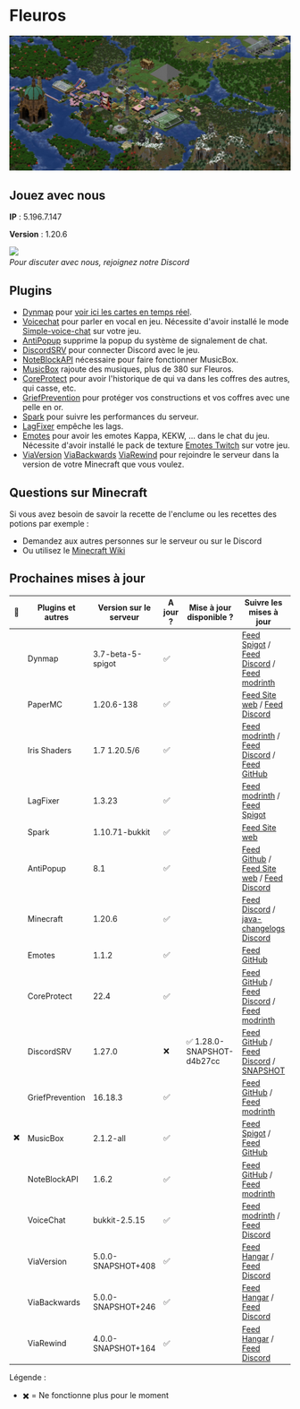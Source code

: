 # Fleuros
![Fleuros](https://github.com/Fleuros/Fleuros/blob/main/fleuros.png)
## Jouez avec nous
**IP** : 5.196.7.147

**Version** : 1.20.6
<p align="left">
    <a href="https://discord.gg/tNp9nrd">
        <img src="https://i.imgur.com/JgDt1Fl.png" width="300">
    </a>
    <br/>
    <i>Pour discuter avec nous, rejoignez notre Discord</i>
</p>

## Plugins
- [Dynmap](https://github.com/webbukkit/dynmap) pour [voir ici les cartes en temps réel](http://5.196.7.147:8123).
- [Voicechat](https://github.com/henkelmax/simple-voice-chat) pour parler en vocal en jeu. Nécessite d'avoir installé le mode [Simple-voice-chat](https://modrinth.com/plugin/simple-voice-chat/version/bukkit-2.5.13) sur votre jeu.
- [AntiPopup](https://github.com/KaspianDev/AntiPopup) supprime la popup du système de signalement de chat.
- [DiscordSRV](https://github.com/DiscordSRV/DiscordSRV) pour connecter Discord avec le jeu.
- [NoteBlockAPI](https://github.com/koca2000/NoteBlockAPI) nécessaire pour faire fonctionner MusicBox.
- [MusicBox](https://github.com/Spliterash/MusicBox) rajoute des musiques, plus de 380 sur Fleuros.
- [CoreProtect](https://github.com/PlayPro/CoreProtect) pour avoir l'historique de qui va dans les coffres des autres, qui casse, etc.
- [GriefPrevention](https://github.com/GriefPrevention/GriefPrevention) pour protéger vos constructions et vos coffres avec une pelle en or.
- [Spark](https://github.com/lucko/spark) pour suivre les performances du serveur.
- [LagFixer](https://www.spigotmc.org/resources/1-17-1-20-4-lagfixer-%E2%9A%A1%EF%B8%8F-best-performance-solution-%E2%AD%95-well-optimized-%E2%9C%85-folia-supported.111684) empêche les lags.
- [Emotes](https://github.com/felixstaude/Emotes) pour avoir les emotes Kappa, KEKW, ... dans le chat du jeu. Nécessite d'avoir installé le pack de texture [Emotes Twitch](https://github.com/Fleuros/Fleuros/releases/tag/1.20.x) sur votre jeu.
- [ViaVersion](https://hangar.papermc.io/ViaVersion/ViaVersion) [ViaBackwards](https://hangar.papermc.io/ViaVersion/ViaBackwards) [ViaRewind](https://hangar.papermc.io/ViaVersion/ViaRewind) pour rejoindre le serveur dans la version de votre Minecraft que vous voulez.
## Questions sur Minecraft
Si vous avez besoin de savoir la recette de l'enclume ou les recettes des potions par exemple :
- Demandez aux autres personnes sur le serveur ou sur le Discord
- Ou utilisez le [Minecraft Wiki](https://fr.minecraft.wiki)
## Prochaines mises à jour
| 🐛 | Plugins et autres        | Version sur le serveur      | A jour ? | Mise à jour disponible ? | Suivre les mises à jour | Explications |
| -- | ------------------------ | --------------------------- | -------- | ------------------------ | ---------------------------- | ------------ |
|    | Dynmap                   | 3.7-beta-5-spigot           | ✅       |                         | [Feed Spigot](https://www.spigotmc.org/resources/dynmap%C2%AE.274/updates) / [Feed Discord](https://discord.com/channels/722722769950998560/722724450570600468) / [Feed modrinth](https://modrinth.com/plugin/dynmap/versions) |
|    | PaperMC                  | 1.20.6-138             | ✅ |                | [Feed Site web](https://papermc.io/downloads/paper) / [Feed Discord](https://discord.com/channels/289587909051416579/1232294974603661312) |  
|    | Iris Shaders             | 1.7 1.20.5/6           | ✅ |                         | [Feed modrinth](https://modrinth.com/mod/iris/versions#all-versions) / [Feed Discord](https://discord.com/channels/774352792659820594/817181278931517453) / [Feed GitHub](https://github.com/IrisShaders/Iris/releases) |
|    | LagFixer                 | 1.3.23                      | ✅ |                    | [Feed modrinth](https://modrinth.com/plugin/lagfixer/versions) / [Feed Spigot](https://www.spigotmc.org/resources/1-17-1-20-5-lagfixer-%E2%9A%A1%EF%B8%8F-best-performance-solution-%E2%AD%95-500-servers-%E2%9C%85-folia-supported.111684/updates) |
|    | Spark                    | 1.10.71-bukkit              | ✅ |                         | [Feed Site web](https://spark.lucko.me/download) |
|    | AntiPopup                | 8.1                         | ✅ |                         | [Feed Github](https://github.com/KaspianDev/AntiPopup/releases) / [Feed Site web](https://polymart.org/resource/antipopup-pro.4921/updates) / [Feed Discord](https://discord.com/channels/848971497220735026/1004362516249452584) | 
|    | Minecraft                | 1.20.6                      | ✅ |                        | [Feed Discord](https://discord.com/channels/302094807046684672/1136326045918834859) / [java-changelogs Discord](https://discord.com/channels/302094807046684672/656622314309550129) |
|    | Emotes                   | 1.1.2                       | ✅ |                         | [Feed GitHub](https://github.com/felixstaude/Emotes/releases) |
|    | CoreProtect              | 22.4                        | ✅ |                      | [Feed GitHub](https://github.com/PlayPro/CoreProtect/releases) / [Feed Discord](https://discord.com/channels/348680641560313868/471507285399830563) / [Feed modrinth](https://modrinth.com/plugin/coreprotect/versions) | 22.6 Disponible en early access pour les premiums |
|    | DiscordSRV               | 1.27.0 | ❌ |  ✅ 1.28.0-SNAPSHOT-d4b27cc                       | [Feed GitHub](https://github.com/DiscordSRV/DiscordSRV/releases) / [Feed Discord](https://discord.com/channels/135634590575493120/1235649373241610310) / [SNAPSHOT](https://snapshot.discordsrv.com) | Snapshot instable
|    | GriefPrevention          | 16.18.3                     | ✅ |                         | [Feed GitHub](https://github.com/GriefPrevention/GriefPrevention/releases) / [Feed modrinth](https://modrinth.com/plugin/griefprevention/versions) |
| ✖️ | MusicBox                 | 2.1.2-all                   | ✅ |                         | [Feed Spigot](https://www.spigotmc.org/resources/musicbox-custom-noteblockmusic-on-discs.67949/updates) / [Feed GitHub](https://github.com/Spliterash/MusicBox/releases) | Ne fonctionne plus [#37](https://github.com/Spliterash/MusicBox/issues/37)        |
|    | NoteBlockAPI             | 1.6.2                       | ✅       |                         | [Feed GitHub](https://github.com/koca2000/NoteBlockAPI/releases) / [Feed modrinth](https://modrinth.com/plugin/noteblockapi/versions) |
|    | VoiceChat                | bukkit-2.5.15     | ✅ |                         | [Feed modrinth](https://modrinth.com/plugin/simple-voice-chat/versions#all-versions) / [Feed Discord](https://discord.com/channels/854659575324344340/854661863924563999) |
|    | ViaVersion               | 5.0.0-SNAPSHOT+408          | ✅ |                   | [Feed Hangar](https://hangar.papermc.io/ViaVersion/ViaVersion/versions) / [Feed Discord](https://discord.com/channels/316206679014244363/316212572774858761) | 
|    | ViaBackwards             | 5.0.0-SNAPSHOT+246          | ✅ |                   | [Feed Hangar](https://hangar.papermc.io/ViaVersion/ViaBackwards/versions) / [Feed Discord](https://discord.com/channels/316206679014244363/316212572774858761) | 
|    | ViaRewind                | 4.0.0-SNAPSHOT+164          | ✅ |                        | [Feed Hangar](https://hangar.papermc.io/ViaVersion/ViaRewind/versions) / [Feed Discord](https://discord.com/channels/316206679014244363/316212572774858761) |

Légende :
- ✖️ = Ne fonctionne plus pour le moment
